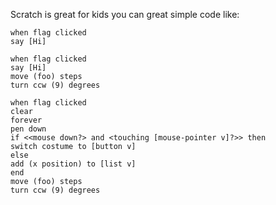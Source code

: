 Scratch is great for kids you can great simple code like:

```scratch|split|random
when flag clicked
say [Hi]

when flag clicked
say [Hi]
move (foo) steps
turn ccw (9) degrees

when flag clicked
clear
forever
pen down
if <<mouse down?> and <touching [mouse-pointer v]?>> then
switch costume to [button v]
else
add (x position) to [list v]
end
move (foo) steps
turn ccw (9) degrees
```
